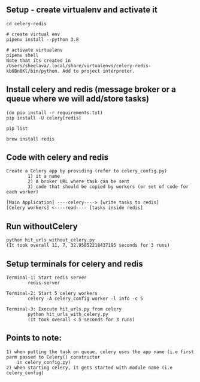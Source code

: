 ## Setup - create virtualenv and activate it
    cd celery-redis
    
    # create virtual env
    pipenv install --python 3.8
    
    # activate virtuelenv 
    pipenv shell
    Note that its created in /Users/sheelava/.local/share/virtualenvs/celery-redis-kb0Bn8Kl/bin/python. Add to project interpreter.
    
## Install celery and redis (message broker or a queue where we will add/store tasks)
    
    (do pip install -r requirements.txt)
    pip install -U celery[redis]
    
    pip list
    
    brew install redis
    
## Code with celery and redis

    Create a Celery app by providing (refer to celery_config.py)
            1) it a name  
            2) A broker URL where task can be sent 
            3) code that should be copied by workers (or set of code for each worker)
            
    [Main Application] ----celery----> [write tasks to redis]
    [Celery workers] <----read---- [tasks inside redis]
    

## Run withoutCelery

    python hit_urls_without_celery.py
    (It took overall 11, 7, 32.95052218437195 seconds for 3 runs)
    
## Setup terminals for celery and redis 

    Terminal-1: Start redis server
            redis-server 
            
    Terminal-2: Start 5 celery workers
            celery -A celery_config worker -l info -c 5
            
    Terminal-3: Execute hit_urls.py from celery
            python hit_urls_with_celery.py
            (It took overall < 5 seconds for 3 runs)
            
## Points to note:
    
    1) when putting the task on queue, celery uses the app name (i.e first parm passed to Celery() constructor 
        in celery_config.py)
    2) when starting celery, it gets started with module name (i.e celery_config)